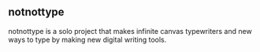 ## notnottype

notnottype is a solo project that makes infinite canvas typewriters and new ways to type by making new digital writing tools.

